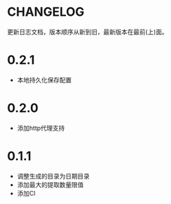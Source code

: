 # CHANGELOG

更新日志文档，版本顺序从新到旧，最新版本在最前(上)面。

# 0.2.1

- 本地持久化保存配置

# 0.2.0

- 添加http代理支持

# 0.1.1

- 调整生成的目录为日期目录
- 添加最大的提取数量限值
- 添加CI
